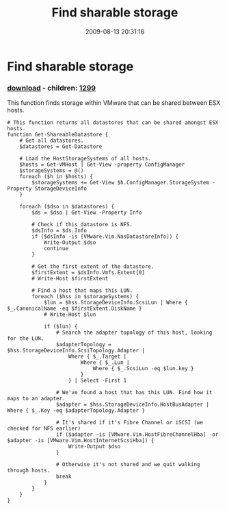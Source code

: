 ﻿---
pid:            1269
poster:         Carter Shanklin
title:          Find sharable storage
date:           2009-08-13 20:31:16
format:         posh
parent:         0
parent:         0
children:       1299
---

# Find sharable storage

### [download](1269.ps1) - children: [1299](1299.md)

This function finds storage within VMware that can be shared between ESX hosts.

```posh
# This function returns all datastores that can be shared amongst ESX hosts.
function Get-ShareableDatastore {
	# Get all datastores.
	$datastores = Get-Datastore

	# Load the HostStorageSystems of all hosts.
	$hosts = Get-VMHost | Get-View -property ConfigManager
	$storageSystems = @()
	foreach ($h in $hosts) {
		$storageSystems += Get-View $h.ConfigManager.StorageSystem -Property StorageDeviceInfo
	}

	foreach ($dso in $datastores) {
		$ds = $dso | Get-View -Property Info

		# Check if this datastore is NFS.
		$dsInfo = $ds.Info
		if ($dsInfo -is [VMware.Vim.NasDatastoreInfo]) {
			Write-Output $dso
			continue
		}

		# Get the first extent of the datastore.
		$firstExtent = $dsInfo.Vmfs.Extent[0]
		# Write-Host $firstExtent

		# Find a host that maps this LUN.
		foreach ($hss in $storageSystems) {
			$lun = $hss.StorageDeviceInfo.ScsiLun | Where { $_.CanonicalName -eq $firstExtent.DiskName }
			# Write-Host $lun

			if ($lun) {
				# Search the adapter topology of this host, looking for the LUN.
				$adapterTopology = $hss.StorageDeviceInfo.ScsiTopology.Adapter |
					Where { $_.Target |
						Where { $_.Lun |
							Where { $_.ScsiLun -eq $lun.key }
						}
					} | Select -First 1

				# We've found a host that has this LUN. Find how it maps to an adapter.
				$adapter = $hss.StorageDeviceInfo.HostBusAdapter | Where { $_.Key -eq $adapterTopology.Adapter }

				# It's shared if it's Fibre Channel or iSCSI (we checked for NFS earlier)
				if ($adapter -is [VMware.Vim.HostFibreChannelHba] -or $adapter -is [VMware.Vim.HostInternetScsiHba]) {
					Write-Output $dso
				}

				# Otherwise it's not shared and we quit walking through hosts.
				break
			}
		}
	}
}

```
